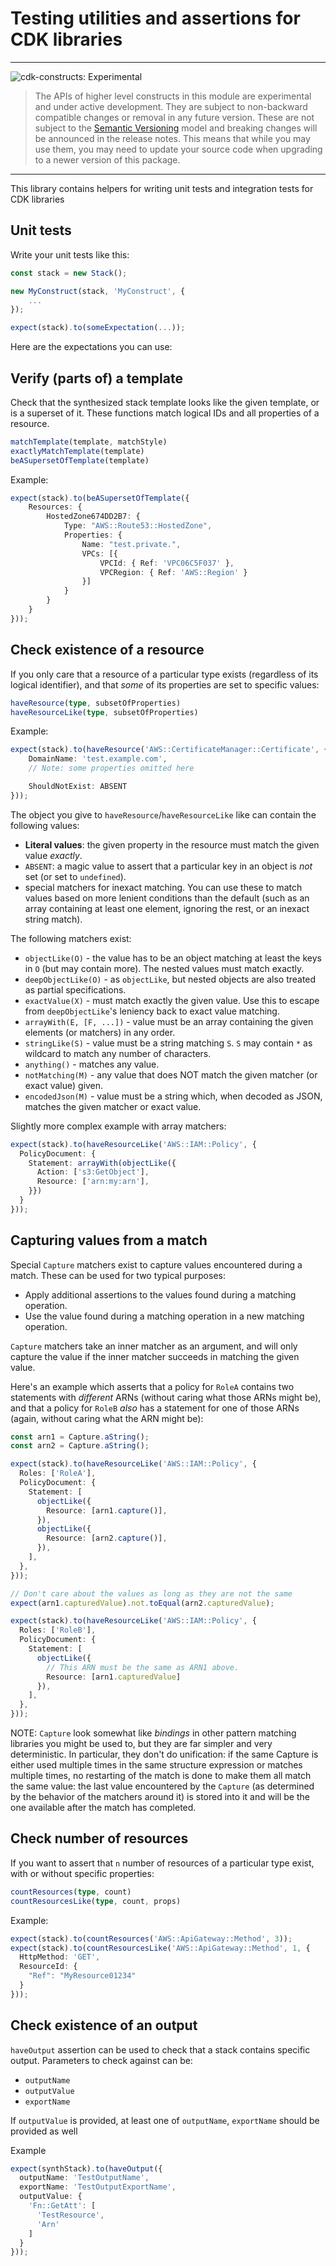 # Testing utilities and assertions for CDK libraries
<!--BEGIN STABILITY BANNER-->

---

![cdk-constructs: Experimental](https://img.shields.io/badge/cdk--constructs-experimental-important.svg?style=for-the-badge)

> The APIs of higher level constructs in this module are experimental and under active development.
> They are subject to non-backward compatible changes or removal in any future version. These are
> not subject to the [Semantic Versioning](https://semver.org/) model and breaking changes will be
> announced in the release notes. This means that while you may use them, you may need to update
> your source code when upgrading to a newer version of this package.

---

<!--END STABILITY BANNER-->

This library contains helpers for writing unit tests and integration tests for CDK libraries

## Unit tests

Write your unit tests like this:

```ts
const stack = new Stack();

new MyConstruct(stack, 'MyConstruct', {
    ...
});

expect(stack).to(someExpectation(...));
```

Here are the expectations you can use:

## Verify (parts of) a template

Check that the synthesized stack template looks like the given template, or is a superset of it. These functions match logical IDs and all properties of a resource.

```ts
matchTemplate(template, matchStyle)
exactlyMatchTemplate(template)
beASupersetOfTemplate(template)
```

Example:

```ts
expect(stack).to(beASupersetOfTemplate({
    Resources: {
        HostedZone674DD2B7: {
            Type: "AWS::Route53::HostedZone",
            Properties: {
                Name: "test.private.",
                VPCs: [{
                    VPCId: { Ref: 'VPC06C5F037' },
                    VPCRegion: { Ref: 'AWS::Region' }
                }]
            }
        }
    }
}));
```


## Check existence of a resource

If you only care that a resource of a particular type exists (regardless of its logical identifier), and that *some* of its properties are set to specific values:

```ts
haveResource(type, subsetOfProperties)
haveResourceLike(type, subsetOfProperties)
```

Example:

```ts
expect(stack).to(haveResource('AWS::CertificateManager::Certificate', {
    DomainName: 'test.example.com',
    // Note: some properties omitted here

    ShouldNotExist: ABSENT
}));
```

The object you give to `haveResource`/`haveResourceLike` like can contain the
following values:

- **Literal values**: the given property in the resource must match the given value *exactly*.
- `ABSENT`: a magic value to assert that a particular key in an object is *not* set (or set to `undefined`).
- special matchers for inexact matching. You can use these to match values based on more lenient conditions
  than the default (such as an array containing at least one element, ignoring the rest, or an inexact string
  match).

The following matchers exist:

- `objectLike(O)` - the value has to be an object matching at least the keys in `O` (but may contain
  more). The nested values must match exactly.
- `deepObjectLike(O)` - as `objectLike`, but nested objects are also treated as partial specifications.
- `exactValue(X)` - must match exactly the given value. Use this to escape from `deepObjectLike`'s leniency
  back to exact value matching.
- `arrayWith(E, [F, ...])` - value must be an array containing the given elements (or matchers) in any order.
- `stringLike(S)` - value must be a string matching `S`. `S` may contain `*` as wildcard to match any number
  of characters.
- `anything()` - matches any value.
- `notMatching(M)` - any value that does NOT match the given matcher (or exact value) given.
- `encodedJson(M)` - value must be a string which, when decoded as JSON, matches the given matcher or
  exact value.

Slightly more complex example with array matchers:

```ts
expect(stack).to(haveResourceLike('AWS::IAM::Policy', {
  PolicyDocument: {
    Statement: arrayWith(objectLike({
      Action: ['s3:GetObject'],
      Resource: ['arn:my:arn'],
    }})
  }
}));
```

## Capturing values from a match

Special `Capture` matchers exist to capture values encountered during a match. These can be
used for two typical purposes:

- Apply additional assertions to the values found during a matching operation.
- Use the value found during a matching operation in a new matching operation.

`Capture` matchers take an inner matcher as an argument, and will only capture the value
if the inner matcher succeeds in matching the given value.

Here's an example which asserts that a policy for `RoleA` contains two statements
with *different* ARNs (without caring what those ARNs might be), and that
a policy for `RoleB` *also* has a statement for one of those ARNs (again, without
caring what the ARN might be):

```ts
const arn1 = Capture.aString();
const arn2 = Capture.aString();

expect(stack).to(haveResourceLike('AWS::IAM::Policy', {
  Roles: ['RoleA'],
  PolicyDocument: {
    Statement: [
      objectLike({
        Resource: [arn1.capture()],
      }),
      objectLike({
        Resource: [arn2.capture()],
      }),
    ],
  },
}));

// Don't care about the values as long as they are not the same
expect(arn1.capturedValue).not.toEqual(arn2.capturedValue);

expect(stack).to(haveResourceLike('AWS::IAM::Policy', {
  Roles: ['RoleB'],
  PolicyDocument: {
    Statement: [
      objectLike({
        // This ARN must be the same as ARN1 above.
        Resource: [arn1.capturedValue]
      }),
    ],
  },
}));
```

NOTE: `Capture` look somewhat like *bindings* in other pattern matching
libraries you might be used to, but they are far simpler and very
deterministic. In particular, they don't do unification: if the same Capture
is either used multiple times in the same structure expression or matches
multiple times, no restarting of the match is done to make them all match the
same value: the last value encountered by the `Capture` (as determined by the
behavior of the matchers around it) is stored into it and will be the one
available after the match has completed.

## Check number of resources

If you want to assert that `n` number of resources of a particular type exist, with or without specific properties:

```ts
countResources(type, count)
countResourcesLike(type, count, props)
```

Example:

```ts
expect(stack).to(countResources('AWS::ApiGateway::Method', 3));
expect(stack).to(countResourcesLike('AWS::ApiGateway::Method', 1, {
  HttpMethod: 'GET',
  ResourceId: {
    "Ref": "MyResource01234"
  }
}));
```

## Check existence of an output

`haveOutput` assertion can be used to check that a stack contains specific output.
Parameters to check against can be:

- `outputName`
- `outputValue`
- `exportName`

If `outputValue` is provided, at least one of `outputName`, `exportName` should be provided as well

Example

```ts
expect(synthStack).to(haveOutput({
  outputName: 'TestOutputName',
  exportName: 'TestOutputExportName',
  outputValue: {
    'Fn::GetAtt': [
      'TestResource',
      'Arn'
    ]
  }
}));
```
